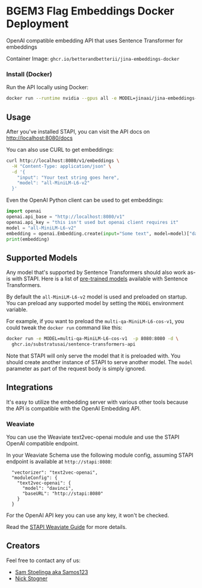# BGEM3 Flag Embeddings Docker Deployment

OpenAI compatible embedding API that uses Sentence Transformer for embeddings

Container Image: `ghcr.io/betterandbetterii/jina-embeddings-docker`

### Install (Docker)
Run the API locally using Docker:
```bash
docker run --runtime nvidia --gpus all -e MODEL=jinaai/jina-embeddings-v3 -p 8080:8080 -v /srv/jinaai/models/cache:/root/.cache -d ghcr.io/betterandbetterii/stapi:main
```

## Usage
After you've installed STAPI,
you can visit the API docs on [http://localhost:8080/docs](http://localhost:8080/docs)

You can also use CURL to get embeddings:
```bash
curl http://localhost:8080/v1/embeddings \
  -H "Content-Type: application/json" \
  -d '{
    "input": "Your text string goes here",
    "model": "all-MiniLM-L6-v2"
  }'
```

Even the OpenAI Python client can be used to get embeddings:
```python
import openai
openai.api_base = "http://localhost:8080/v1"
openai.api_key = "this isn't used but openai client requires it"
model = "all-MiniLM-L6-v2"
embedding = openai.Embedding.create(input="Some text", model=model)["data"][0]["embedding"]
print(embedding)
```

## Supported Models
Any model that's supported by Sentence Transformers should also work as-is
with STAPI.
Here is a list of [pre-trained models](https://www.sbert.net/docs/pretrained_models.html) available with Sentence Transformers.

By default the `all-MiniLM-L6-v2` model is used and preloaded on startup. You
can preload any supported model by setting the `MODEL` environment variable.

For example, if you want to preload the `multi-qa-MiniLM-L6-cos-v1`, you
could tweak the `docker run` command like this:
```bash
docker run -e MODEL=multi-qa-MiniLM-L6-cos-v1  -p 8080:8080 -d \
  ghcr.io/substratusai/sentence-transformers-api
```

Note that STAPI will only serve the model that it is preloaded with. You
should create another instance of STAPI to serve another model. The `model`
parameter as part of the request body is simply ignored.


## Integrations
It's easy to utilize the embedding server with various other tools because
the API is compatible with the OpenAI Embedding API.

### Weaviate
You can use the Weaviate text2vec-openai module and use the
STAPI OpenAI compatible endpoint.

In your Weaviate Schema
use the following module config, assuming STAPI endpoint
is available at `http://stapi:8080`:
```
  "vectorizer": "text2vec-openai",
  "moduleConfig": {
    "text2vec-openai": {
      "model": "davinci",
      "baseURL": "http://stapi:8080"
    }
  }
```
For the OpenAI API key you can use any key, it won't be checked.

Read the [STAPI Weaviate Guide](https://github.com/substratusai/stapi/tree/main/weaviate) for more details.

## Creators
Feel free to contact any of us:
* [Sam Stoelinga aka Samos123](https://www.linkedin.com/in/samstoelinga/)
* [Nick Stogner](https://www.linkedin.com/in/nstogner/)

